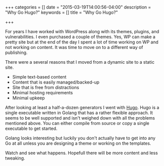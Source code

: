 +++
categories = []
date = "2015-03-19T14:00:56-04:00"
description = "Why Go Hugo?"
keywords = []
title = "Why Go Hugo?"

+++

For years I have worked with WordPress along with its themes, plugins, and vulnerabilities. I even purchased a couple of themes. Yes, WP can make a pretty site but at the end of the day I spent a lot of time working on WP and not working on content. It was time to move on to a different way of publishing.

There were a several reasons that I moved from a dynamic site to a static site. 

* Simple text-based content
* Content that is easily managed/backed-up
* Site that is free from distractions
* Minimal hosting requirements
* Minimal upkeep 

After looking at least a half-a-dozen generators I went with [Hugo](http://gohugo.io/ "Hugo"). Hugo is a single executable written in Golang that has a rather flexible approach. It seems to be well supported and isn't weighed down with all the problems mentioned above. You can either compile from source or copy a single executable to get started. 

Golang looks interesting but luckily you don't actually have to get into any Go at all unless you are designing a theme or working on the templates. 

Watch and see what happens. Hopefull there will be more content and less tweaking.
